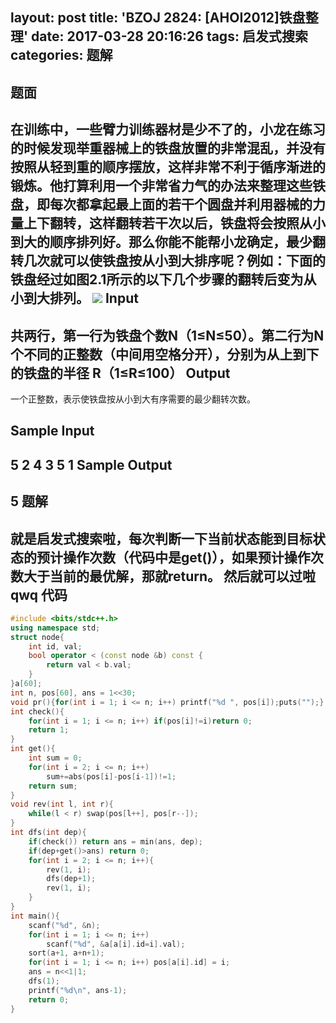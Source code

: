 layout: post
title: 'BZOJ 2824: [AHOI2012]铁盘整理'
date: 2017-03-28 20:16:26
tags: 启发式搜索
categories: 题解
---
题面
----------------
在训练中，一些臂力训练器材是少不了的，小龙在练习的时候发现举重器械上的铁盘放置的非常混乱，并没有按照从轻到重的顺序摆放，这样非常不利于循序渐进的锻炼。他打算利用一个非常省力气的办法来整理这些铁盘，即每次都拿起最上面的若干个圆盘并利用器械的力量上下翻转，这样翻转若干次以后，铁盘将会按照从小到大的顺序排列好。那么你能不能帮小龙确定，最少翻转几次就可以使铁盘按从小到大排序呢？例如：下面的铁盘经过如图2.1所示的以下几个步骤的翻转后变为从小到大排列。
<img src="http://www.lydsy.com/JudgeOnline/upload/201305/1(7).jpg"/>
Input
-------------
共两行，第一行为铁盘个数N（1≤N≤50）。第二行为N个不同的正整数（中间用空格分开），分别为从上到下的铁盘的半径   R（1≤R≤100）
Output
-------------
一个正整数，表示使铁盘按从小到大有序需要的最少翻转次数。

Sample Input
-------------
5
2 4 3 5 1
Sample Output
-------------
5
题解
-------------
就是启发式搜索啦，每次判断一下当前状态能到目标状态的预计操作次数（代码中是get()），如果预计操作次数大于当前的最优解，那就return。
然后就可以过啦qwq
代码
-------------
```cpp
#include <bits/stdc++.h>
using namespace std;
struct node{
	int id, val;
	bool operator < (const node &b) const {
		return val < b.val;
	}
}a[60];
int n, pos[60], ans = 1<<30;
void pr(){for(int i = 1; i <= n; i++) printf("%d ", pos[i]);puts("");}
int check(){
	for(int i = 1; i <= n; i++) if(pos[i]!=i)return 0;
	return 1;
}
int get(){
	int sum = 0;
	for(int i = 2; i <= n; i++)
		sum+=abs(pos[i]-pos[i-1])!=1;
	return sum;
}
void rev(int l, int r){
	while(l < r) swap(pos[l++], pos[r--]);
}
int dfs(int dep){
	if(check()) return ans = min(ans, dep);
	if(dep+get()>ans) return 0;
	for(int i = 2; i <= n; i++){
		rev(1, i);
		dfs(dep+1);
		rev(1, i);
	}
}
int main(){
	scanf("%d", &n);
	for(int i = 1; i <= n; i++)
		scanf("%d", &a[a[i].id=i].val);
	sort(a+1, a+n+1);
	for(int i = 1; i <= n; i++) pos[a[i].id] = i;
	ans = n<<1|1;
	dfs(1);
	printf("%d\n", ans-1);
	return 0;
}
```
